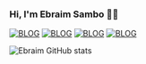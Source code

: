 
### Hi, I'm Ebraim Sambo 🤚🏼

[![BLOG](https://img.shields.io/website-up-down-green-red/http/monip.org.svg)](https://github.com/EbraimSambo)
[![BLOG](https://img.shields.io/badge/Facebook-1877F2?style=for-the-badge&logo=facebook&logoColor=white)](https://www.facebook.com/profile.php?id=100083712730969)
[![BLOG](https://img.shields.io/badge/Instagram-E4405F?style=for-the-badge&logo=instagram&logoColor=white)](https://twitter.com/ebraimsambo)
[![BLOG](https://img.shields.io/badge/Twitter-1DA1F2?style=for-the-badge&logo=twitter&logoColor=white)](https://twitter.com/ebraimsambo)


![Ebraim GitHub stats](https://github-readme-stats.vercel.app/api?username=Ebraimsambo&show_icons=true&theme=dracula)
